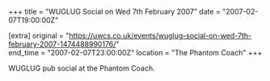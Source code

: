 +++
title = "WUGLUG Social on Wed 7th February 2007"
date = "2007-02-07T19:00:00Z"

[extra]
original = "https://uwcs.co.uk/events/wuglug-social-on-wed-7th-february-2007-1474488990176/"    
end_time = "2007-02-07T23:00:00Z"
location = "The Phantom Coach"
+++

WUGLUG pub social at the Phantom Coach.

